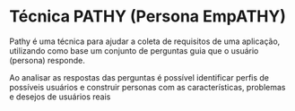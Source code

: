 # Técnica PATHY (Persona EmpATHY)
Pathy é uma técnica para ajudar a coleta de requisitos de uma
aplicação, utilizando como base um conjunto de perguntas guia que o
usuário (persona) responde.

Ao analisar as respostas das perguntas é possível identificar perfis de
possíveis usuários e construir personas com as características,
problemas e desejos de usuários reais
